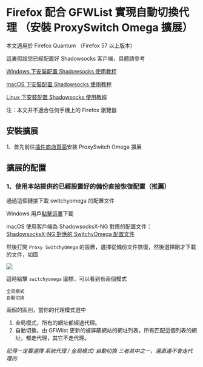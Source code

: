 # Firefox 配合 GFWList 實現自動切換代理 （安裝 ProxySwitch Omega 擴展）  
本文適用於 Firefox Quantum （Firefox 57 以上版本）  

這裏假設您已經配置好 Shadowsocks 客戶端，具體請參考

[Windows 下安裝配置 Shadowsocks 使用教程](https://github.com/Shadowsocks-Wiki/shadowsocks/blob/master/2-windows-settings.md)

[macOS 下安裝配置 Shadowsocks 使用教程](https://github.com/Shadowsocks-Wiki/shadowsocks/blob/master/3-macos-settings.md)

[Linux 下安裝配置 Shadowsocks 使用教程](https://github.com/Shadowsocks-Wiki/shadowsocks/blob/master/6-linux-settings.md)

注：本文并不適合任何手機上的 Firefox 瀏覽器

## 安裝擴展

1、首先前往[插件商店頁面](https://addons.mozilla.org/zh-CN/firefox/addon/switchyomega/)安裝 ProxySwitch Omega 擴展

## 擴展的配置 

### 1、使用本站提供的已經設置好的備份直接恢復配置（推薦）

通過這個鏈接下載 switchyomega 的配置文件

Windows 用戶[點擊這裏](https://portal.shadowsocks.la/dl.php?type=d&id=64)下載

macOS 使用客戶端為 ShadowsocksX-NG 對應的配置文件：  
[ShadowsocksX-NG 對應的 SwitchyOmega 配置文件](https://portal.shadowsocks.la/dl.php?type=d&id=68)

然後打開 `Proxy SwitchyOmega` 的設置，選擇從備份文件恢復，然後選擇剛才下載的文件，如圖

![](https://ooo.0o0.ooo/2016/06/22/576a3a86d866b.png)

這時點擊 `switchyomega` 圖標，可以看到有兩個模式

```
全局模式
自動切換
```

兩個的區別，當你的代理模式選中

1. 全局模式，所有的網址都經過代理。
2. 自動切換，由 GFWlist 更新的被屏蔽網站的網址列表，所有匹配這個列表的網址，都走代理，其它不走代理。

*記得一定要選擇 系統代理 / 全局模式/ 自動切換 三者其中之一，選直連不會走代理的*
